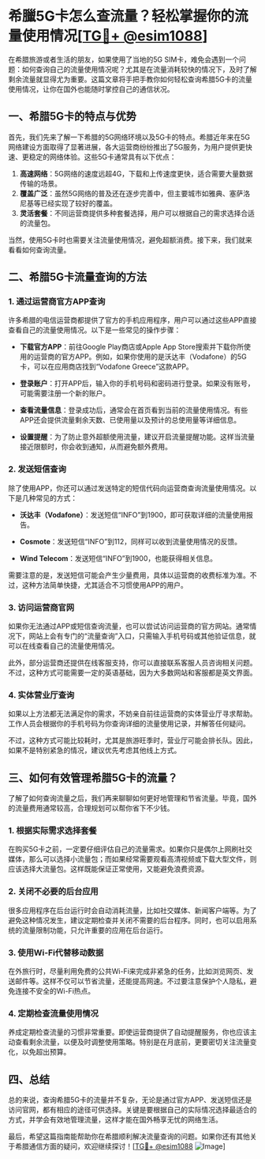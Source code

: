 # 希臘5G卡怎么查流量？轻松掌握你的流量使用情况[[TG💪+ @esim1088](https://t.me/s/esim1088)]

在希腊旅游或者生活的朋友，如果使用了当地的5G SIM卡，难免会遇到一个问题：如何查询自己的流量使用情况呢？尤其是在流量消耗较快的情况下，及时了解剩余流量就显得尤为重要。这篇文章将手把手教你如何轻松查询希腊5G卡的流量使用情况，让你在国外也能随时掌控自己的通信状况。

## 一、希腊5G卡的特点与优势

首先，我们先来了解一下希腊的5G网络环境以及5G卡的特点。希腊近年来在5G网络建设方面取得了显著进展，各大运营商纷纷推出了5G服务，为用户提供更快速、更稳定的网络体验。这些5G卡通常具有以下优点：

1. **高速网络**：5G网络的速度远超4G，下载和上传速度更快，适合需要大量数据传输的场景。
2. **覆盖广泛**：虽然5G网络的普及还在逐步完善中，但主要城市如雅典、塞萨洛尼基等已经实现了较好的覆盖。
3. **灵活套餐**：不同运营商提供多种套餐选择，用户可以根据自己的需求选择合适的流量包。

当然，使用5G卡时也需要关注流量使用情况，避免超额消费。接下来，我们就来看看如何查询流量。

## 二、希腊5G卡流量查询的方法

### 1. 通过运营商官方APP查询

许多希腊的电信运营商都提供了官方的手机应用程序，用户可以通过这些APP直接查看自己的流量使用情况。以下是一些常见的操作步骤：

- **下载官方APP**：前往Google Play商店或Apple App Store搜索并下载你所使用的运营商的官方APP。例如，如果你使用的是沃达丰（Vodafone）的5G卡，可以在应用商店找到“Vodafone Greece”这款APP。
  
- **登录账户**：打开APP后，输入你的手机号码和密码进行登录。如果没有账号，可能需要注册一个新的账户。

- **查看流量信息**：登录成功后，通常会在首页看到当前的流量使用情况。有些APP还会提供流量剩余天数、已使用量以及预计的总使用量等详细信息。

- **设置提醒**：为了防止意外超额使用流量，建议开启流量提醒功能。这样当流量接近限额时，你会收到通知，从而避免额外费用。

### 2. 发送短信查询

除了使用APP，你还可以通过发送特定的短信代码向运营商查询流量使用情况。以下是几种常见的方式：

- **沃达丰（Vodafone）**：发送短信“INFO”到1900，即可获取详细的流量使用报告。
  
- **Cosmote**：发送短信“INFO”到112，同样可以收到流量使用情况的反馈。

- **Wind Telecom**：发送短信“INFO”到1900，也能获得相关信息。

需要注意的是，发送短信可能会产生少量费用，具体以运营商的收费标准为准。不过，这种方法简单快捷，尤其适合不习惯使用APP的用户。

### 3. 访问运营商官网

如果你无法通过APP或短信查询流量，也可以尝试访问运营商的官方网站。通常情况下，网站上会有专门的“流量查询”入口，只需输入手机号码或其他验证信息，就可以在线查看自己的流量使用情况。

此外，部分运营商还提供在线客服支持，你可以直接联系客服人员咨询相关问题。不过，这种方式可能需要一定的英语基础，因为大多数网站和客服都是英文界面。

### 4. 实体营业厅查询

如果以上方法都无法满足你的需求，不妨亲自前往运营商的实体营业厅寻求帮助。工作人员会根据你的手机号码为你查询详细的流量使用记录，并解答任何疑问。

不过，这种方式可能比较耗时，尤其是旅游旺季时，营业厅可能会排长队。因此，如果不是特别紧急的情况，建议优先考虑其他线上方式。

## 三、如何有效管理希腊5G卡的流量？

了解了如何查询流量之后，我们再来聊聊如何更好地管理和节省流量。毕竟，国外的流量费用通常较高，合理规划可以帮你省下不少钱。

### 1. 根据实际需求选择套餐

在购买5G卡之前，一定要仔细评估自己的流量需求。如果你只是偶尔上网刷社交媒体，那么可以选择小流量包；而如果经常需要观看高清视频或下载大型文件，则应该选择大流量包。这样既能保证正常使用，又能避免浪费资源。

### 2. 关闭不必要的后台应用

很多应用程序在后台运行时会自动消耗流量，比如社交媒体、新闻客户端等。为了避免这种情况发生，建议定期检查并关闭不需要的后台程序。同时，也可以启用系统的流量限制功能，只允许重要的应用在后台运行。

### 3. 使用Wi-Fi代替移动数据

在外旅行时，尽量利用免费的公共Wi-Fi来完成非紧急的任务，比如浏览网页、发送邮件等。这样不仅可以节省流量，还能提高网速。不过要注意保护个人隐私，避免连接不安全的Wi-Fi热点。

### 4. 定期检查流量使用情况

养成定期检查流量的习惯非常重要。即使运营商提供了自动提醒服务，你也应该主动查看剩余流量，以便及时调整使用策略。特别是在月底前，更要密切关注流量变化，以免超出预算。

## 四、总结

总的来说，查询希腊5G卡的流量并不复杂，无论是通过官方APP、发送短信还是访问官网，都有相应的途径可供选择。关键是要根据自己的实际情况选择最适合的方式，并学会有效地管理流量，这样才能在国外畅享无忧的网络生活。

最后，希望这篇指南能帮助你在希腊顺利解决流量查询的问题。如果你还有其他关于希腊通信方面的疑问，欢迎继续探讨！[[TG💪+ @esim1088](https://t.me/s/esim1088) ![Image](https://i.postimg.cc/4NQfJmqS/Snipaste-2025-05-13-00-14-12.png)]